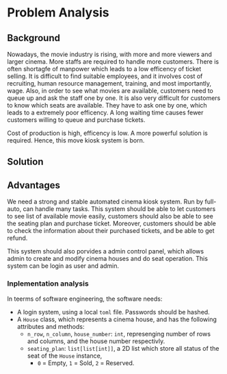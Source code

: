 # Problem Analysis
<!-- By Joe Chau. 100% original, no ChatGPT, no AI :)  -->


## Background

Nowadays, the movie industry is rising, with more and more viewers and larger cinema.
More staffs are required to handle more customers.
There is often shortagfe of manpower which leads to a low efficency of ticket selling. 
It is difficult to find suitable employees, and it involves cost of recruiting, human resource management, training, and most importantly, wage.
Also, in order to see what movies are available, customers need to queue up and ask the staff one by one.
It is also very difficult for customers to know which seats are available. They have to ask one by one, which leads to a extremely poor efficency.
A long waiting time causes fewer customers willing to queue and purchase tickets.

Cost of production is high, efficency is low. A more powerful solution is required.
Hence, this move kiosk system is born.


## Solution

## Advantages

We need a strong and stable automated cinema kiosk system. Run by full-auto, can handle many tasks.
This system should be able to let customers to see list of available movie easily,
customers should also be able to see the seating plan and purchase ticket.
Moreover, customers should be able to check the information about their purchased tickets, and be able to get refund.

This system should also porvides a admin control panel, which allows admin to create and modify cinema houses and do seat operation.
This system can be login as user and admin.

### Inplementation analysis

In teerms of software engineering, the software needs:
- A login system, using a local `toml` file. Passwords should be hashed.
- A `House` class, which represents a cinema house, and has the following attributes and methods:
  - `n_row`, `n_column`, `house_number`: `int`, represenging number of rows and columns, and the house number respectivly.
  - `seating_plan`: `list[list[int]]`, a 2D list which store all status of the seat of the `House` instance,
    - `0` = Empty, `1` = Sold, `2` = Reserved.

